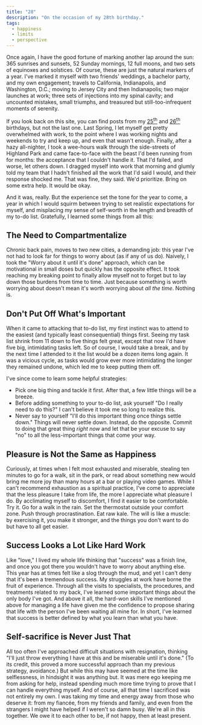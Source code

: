 ```yaml
---
title: "28"
description: "On the occasion of my 28th birthday."
tags:
  - happiness
  - limits
  - perspective
---
```


Once again, I have the good fortune of marking another lap around the sun: 365 sunrises and sunsets, 52 Sunday mornings, 12 full moons, and two sets of equinoxes and solstices. Of course, these are just the natural markers of a year. I've marked it myself with two friends' weddings, a bachelor party, and my own engagement; travels to California, Indianapolis, and Washington, D.C.; moving to Jersey City and then Indianapolis; two major launches at work; three sets of injections into my spinal cavity; and uncounted mistakes, small triumphs, and treasured but still-too-infrequent moments of serenity.

If you look back on this site, you can find posts from my [25<sup>th</sup>](/on/25) and [26<sup>th</sup>](/on/26) birthdays, but not the last one. Last Spring, I let myself get pretty overwhelmed with work, to the point where I was working nights and weekends to try and keep up, and even that wasn't enough. Finally, after a hazy all-nighter, I took a wee-hours walk through the side-streets of Highland Park and came face-to-face with the beast I'd been running from for months: the acceptance that I couldn't handle it. That I'd failed, and worse, let others down. I dragged myself into work that morning and glumly told my team that I hadn't finished all the work that I'd said I would, and their response shocked me. That was fine, they said. We'd prioritize. Bring on some extra help. It would be okay.

And it was, really. But the experience set the tone for the year to come, a year in which I would squirm between trying to set realistic expectations for myself, and misplacing my sense of self-worth in the length and breadth of my to-do list. Gratefully, I learned some things from all this:

## The Need to Compartmentalize

Chronic back pain, moves to two new cities, a demanding job: this year I've not had to look far for things to worry about (as if any of us do). Naively, I took the "Worry about it until it's done" approach, which can be motivational in small doses but quickly has the opposite effect. It took reaching my breaking point to finally allow myself not to forget but to lay down those burdens from time to time. Just because something is worth worrying about doesn't mean it's worth worrying about *all the time*. Nothing is.

## Don't Put Off What's Important

When it came to attacking that to-do list, my first instinct was to attend to the easiest (and typically least consequential) things first. Seeing my task list shrink from 11 down to five things felt great, except that now I'd have five big, intimidating tasks left. So of course, I would take a break, and by the next time I attended to it the list would be a dozen items long again. It was a vicious cycle, as tasks would grow ever more intimidating the longer they remained undone, which led me to keep putting them off.

I've since come to learn some helpful strategies:

* Pick one big thing and tackle it first. After that, a few little things will be a breeze.
* Before adding something to your to-do list, ask yourself "Do I really need to do this?" I can't believe it took me so long to realize this.
* Never say to yourself "I'll do this important thing once things settle down." Things will never settle down. Instead, do the opposite. Commit to doing that great thing *right now* and let that be your excuse to say "no" to all the less-important things that come your way.

## Pleasure is Not the Same as Happiness

Curiously, at times when I felt most exhausted and miserable, stealing ten minutes to go for a walk, sit in the park, or read about something new would bring me more joy than many hours at a bar or playing video games. While I can't recommend exhaustion as a spiritual practice, I've come to appreciate that the less pleasure I take from life, the more I appreciate what pleasure I do. By acclimating myself to discomfort, I find it easier to be comfortable. Try it. Go for a walk in the rain. Set the thermostat outside your comfort zone. Push through procrastination. Eat raw kale. The will is like a muscle: by exercising it, you make it stronger, and the things you don't want to do but have to all get easier.

## Success Looks a Lot Like Hard Work

Like "love," I lived my whole life thinking that "success" was a finish line, and once you got there you wouldn't have to worry about anything else. This year has at times felt like a slog through the mud, and yet I can't deny that it's been a tremendous success. My struggles at work have borne the fruit of experience. Through all the visits to specialists, the procedures, and treatments related to my back, I've learned some important things about the only body I've got. And above it all, the hard-won skills I've mentioned above for managing a life have given me the confidence to propose sharing that life with the person I've been waiting all mine for. In short, I've learned that success is better defined by what you learn than what you have.

## Self-sacrifice is Never Just That

All too often I've approached difficult situations with resignation, thinking "I'll just throw everything I have at this and be miserable until it's done." (To its credit, this proved a more successful approach than my previous strategy, avoidance.) But while this may have seemed at the time like selflessness, in hindsight it was anything but. It was mere ego keeping me from asking for help, instead spending much more time trying to prove that I can handle everything myself. And of course, all that time I sacrificed was not entirely my own. I was taking my time and energy away from those who deserve it: from my fiancée, from my friends and family, and even from the strangers I might have helped if I weren't so damn busy. We're all in this together. We owe it to each other to be, if not happy, then at least present.